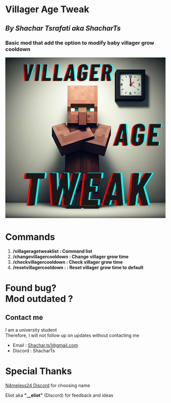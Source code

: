 # **Villager Age Tweak**
## _**By Shachar Tsrafati aka ShacharTs**_
### **Basic mod that add the option to modify baby villager grow cooldown**

![Logo3.png](Logo3.png)

**Commands**
======

1. **/villageragetweaklist : Command list**
2. **/changevillagercooldown  : Change villager grow time**
3. **/checkvillagercooldown : Check villager grow time**
4. **/resetvillagercooldown : : Reset villager grow time to default**


# Found bug? <br> Mod outdated ?
## Contact me
I am a university student <br>
Therefore, I will not follow up on updates without contacting me
* Email : Shachar.ts1@gmail.com
* Discord : ShacharTs

Special Thanks
=
[N4meless24 Discord](https://discord.com/invite/vuen7NYsCA) for choosing name

Eliot aka  __**"__eliot"**__ (Discord) for feedback and ideas
